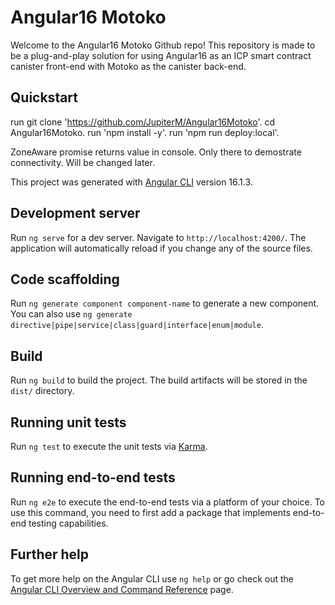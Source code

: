 # Angular16 Motoko

Welcome to the Angular16 Motoko Github repo! 
This repository is made to be a plug-and-play solution for using Angular16 as an ICP smart contract canister front-end with Motoko as the canister back-end. 

## Quickstart
run git clone 'https://github.com/JupiterM/Angular16Motoko'.
cd Angular16Motoko.
run 'npm install -y'. 
run 'npm run deploy:local'.

ZoneAware promise returns value in console. Only there to demostrate connectivity. Will be changed later.

This project was generated with [Angular CLI](https://github.com/angular/angular-cli) version 16.1.3.

## Development server

Run `ng serve` for a dev server. Navigate to `http://localhost:4200/`. The application will automatically reload if you change any of the source files.

## Code scaffolding

Run `ng generate component component-name` to generate a new component. You can also use `ng generate directive|pipe|service|class|guard|interface|enum|module`.

## Build

Run `ng build` to build the project. The build artifacts will be stored in the `dist/` directory.

## Running unit tests

Run `ng test` to execute the unit tests via [Karma](https://karma-runner.github.io).

## Running end-to-end tests

Run `ng e2e` to execute the end-to-end tests via a platform of your choice. To use this command, you need to first add a package that implements end-to-end testing capabilities.

## Further help

To get more help on the Angular CLI use `ng help` or go check out the [Angular CLI Overview and Command Reference](https://angular.io/cli) page.
